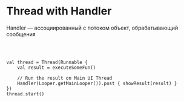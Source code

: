 # Thread with Handler

Handler — ассоциированный с потоком объект, обрабатывающий сообщения

<br>

<pre><code class="Kotlin large">
val thread = Thread(Runnable {
    val result = executeSomeFun()

    // Run the result on Main UI Thread
    Handler(Looper.getMainLooper()).post { showResult(result) }
})
thread.start()

</code></pre>
